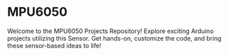 # MPU6050
Welcome to the MPU6050 Projects Repository! Explore exciting Arduino projects utilizing this Sensor. Get hands-on, customize the code, and bring these sensor-based ideas to life!
